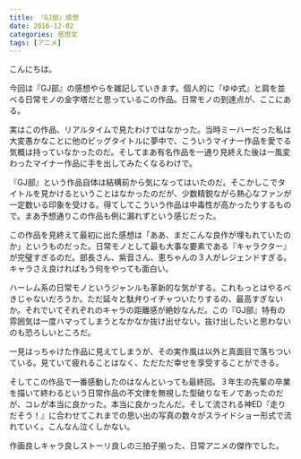 ```yaml
---
title: 『GJ部』感想
date: 2016-12-02
categories: 感想文
tags: [アニメ]
---
```


こんにちは。

今回は『GJ部』の感想やらを雑記していきます。個人的に『ゆゆ式』と肩を並べる日常モノの金字塔だと思っているこの作品。日常モノの到達点が、ここにある。

実はこの作品、リアルタイムで見たわけではなかった。当時ミーハーだった私は大変愚かなことに他のビッグタイトルに夢中で、こういうマイナー作品を愛でる気概は持っていなかったのだ。そしてまあ有名作品を一通り見終えた後は一風変わったマイナー作品に手を出してみたくなるわけで。

『GJ部』という作品自体は結構前から気になってはいたのだ。そこかしこでタイトルを見かけるということはなかったのだが、少数精鋭ながら熱心なファンが一定数いる印象を受ける。得てしてこういう作品は中毒性が高かったりするもので。まあ予想通りこの作品も例に漏れずという感じだった。


この作品を見終えて最初に出た感想は「ああ、まだこんな良作が埋もれていたのか」というものだった。日常モノとして最も大事な要素である『キャラクター』が完璧すぎるのだ。部長さん、紫音さん、恵ちゃんの３人がレジェンドすぎる。キャラさえ良ければもう何をやっても面白い。

ハーレム系の日常モノというジャンルも革新的な気がする。これもっとはやるべきじゃないだろうか。ただ延々と駄弁りイチャついたりするの、最高すぎないか。それでいてそれぞれのキャラの距離感が絶妙なんだ。この『GJ部』特有の雰囲気は一度ハマってしまうとなかなか抜け出せない。抜け出したいと思わないのも恐ろしいところだ。

一見はっちゃけた作品に見えてしまうが、その実作風は以外と真面目で落ちついている。見ていて疲れることはなく、ただただ幸せを享受することができる。


そしてこの作品で一番感動したのはなんといっても最終回。３年生の先輩の卒業を描いて終わるという日常作品の不文律を無視した型破りなモノであったのだが、コレが本当に良かった。本当に良かったんだ。そして流される神ED『走りだそう！』に合わせてこれまでの思い出の写真の数々がスライドショー形式で流れていく。こんなん泣くしかない。


作画良しキャラ良しストーリ良しの三拍子揃った、日常アニメの傑作でした。